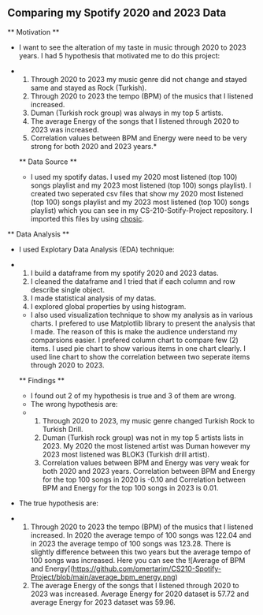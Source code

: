 ## Comparing my Spotify 2020 and 2023 Data

** Motivation **
* I want to see the alteration of my taste in music through 2020 to 2023 years. I had 5 hypothesis that motivated me to do this project:
* 1) Through 2020 to 2023 my music genre did not change and stayed same and stayed as Rock (Turkish).
  2) Through 2020 to 2023 the tempo (BPM) of the musics that I listened increased.
  3) Duman (Turkish rock group) was always in my top 5 artists.
  4) The average Energy of the songs that I listened through 2020 to 2023 was increased.
  5) Correlation values between BPM and Energy were need to be very strong for both 2020 and 2023 years.*

  ** Data Source **
  * I used my spotify datas. I used my 2020 most listened (top 100) songs playlist and my 2023 most listened (top 100) songs playlist). I created two seperated csv files that show my 2020 most listened (top 100) songs playlist and my 2023 most listened (top 100) songs playlist) which you can see in my CS-210-Sotify-Project repository. I imported this files by using
[chosic](https://www.chosic.com/spotify-playlist-analyzer/).

** Data Analysis **
* I used Explotary Data Analysis (EDA) technique:
* 1) I build a dataframe from my spotify 2020 and 2023 datas.
  2) I cleaned the dataframe and I tried that if each column and row describe single object.
  3) I made statistical analysis of my datas.
  4) I explored global properties by using histogram.

  * I also used visualization technique to show my analysis as in various charts. I prefered to use Matplotlib library to present the analysis that I made. The reason of this is make the audience understand my comparsions easier. I prefered column chart to compare few (2) items. I used pie chart to show various items in one chart clearly. I used line chart to show the correlation between two seperate items through 2020 to 2023.
 
  ** Findings **
  * I found out 2 of my hypothesis is true and 3 of them are wrong.
  * The wrong hypothesis are:
  * 1) Through 2020 to 2023, my music genre changed Turkish Rock to Turkish Drill.
    2) Duman (Turkish rock group) was not in my top 5 artists lists in 2023. My 2020 the most listened artist was Duman however my 2023 most listened was BLOK3 (Turkish drill artist).
    3) Correlation values between BPM and Energy was very weak for both 2020 and 2023 years. Correlation between BPM and Energy for the top 100 songs in 2020 is -0.10 and Correlation between BPM and Energy for the top 100 songs in 2023 is 0.01.
* The true hypothesis are:
* 1)  Through 2020 to 2023 the tempo (BPM) of the musics that I listened increased. In 2020 the average tempo of 100 songs was 122.04 and in 2023 the average tempo of 100 songs was 123.28. There is slightly difference between this two years but the average tempo of 100 songs was increased. Here you can see the ![Average of BPM and Energy[(https://github.com/omertarim/CS210-Spotify-Project/blob/main/average_bpm_energy.png) 
  2)  The average Energy of the songs that I listened through 2020 to 2023 was increased. Average Energy for 2020 dataset is 57.72 and average Energy for 2023 dataset was 59.96. 


     
